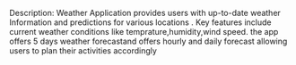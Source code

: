 
Description: Weather Application provides users with up-to-date weather Information and predictions for various locations . Key features include current weather conditions like temprature,humidity,wind speed. the app offers 5 days weather forecastand offers hourly and daily forecast allowing users to plan their activities accordingly

